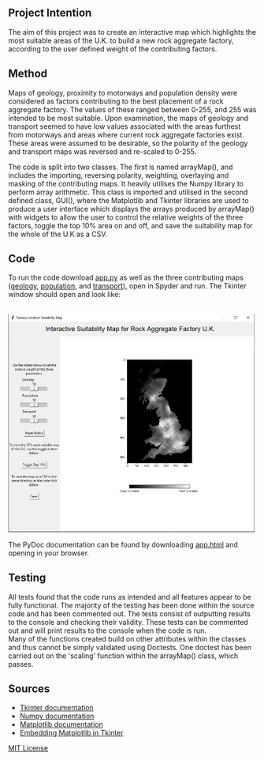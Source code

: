 ## Project Intention
The aim of this project was to create an interactive map which highlights the most suitable areas of the U.K. to build a new rock aggregate factory, according to the user defined weight of the contributing factors.

## Method
Maps of geology, proximity to motorways and population density were considered as factors contributing to the best placement of a rock aggregate factory. 
The values of these ranged between 0-255, and 255 was intended to be most suitable. Upon examination, the maps of geology and transport seemed to have low values associated with the areas furthest from motorways and areas where current rock aggregate factories exist. These areas were assumed to be desirable, so the polarity of the geology and transport maps was reversed and re-scaled to 0-255. 

The code is split into two classes. The first is named arrayMap(), and includes the importing, reversing polarity, weighting, overlaying and masking of the contributing maps. It heavily utilises the Numpy library to perform array arithmetic. This class is imported and utilised in the second defined class, GUI(), where the Matplotlib and Tkinter libraries are used to produce a user interface which displays the arrays produced by arrayMap() with widgets to allow the user to control the relative weights of the three factors, toggle the top 10% area on and off, and save the suitability map for the whole of the U.K as a CSV. 

## Code 
To run the code download [app.py](app.py) as well as the three contributing maps ([geology](geology.txt), [population](population.txt), and [transport](transport.txt)), open in Spyder and run. The Tkinter window should open and look like: 


<br><img src="snapshot.JPG" alt="drawing" width="500"/>

The PyDoc documentation can be found by downloading [app.html](app.html) and opening in your browser.

## Testing

All tests found that the code runs as intended and all features appear to be fully functional. The majority of the testing has been done within the source code and has been commented out. The tests consist of outputting results to the console and checking their validity. These tests can be commented out and will print results to the console when the code is run.  
Many of the functions created build on other attributes within the classes and thus cannot be simply validated using Doctests. One doctest has been carried out on the 'scaling' function within the arrayMap() class, which passes. 

## Sources 

- [Tkinter documentation](https://tkdocs.com/)
- [Numpy documentation](https://www.google.com/search?q=numpy+documentation&rlz=1C1CHBF_en-GBGB858GB858&oq=numpy+docu&aqs=chrome.0.0i512l2j69i57j0i512l4j69i60.2665j0j4&sourceid=chrome&ie=UTF-8)
- [Matplotlib documentation](https://matplotlib.org/stable/tutorials/index.html)
- [Embedding Matplotlib in Tkinter](https://matplotlib.org/3.1.0/gallery/user_interfaces/embedding_in_tk_sgskip.html)


[MIT License](LICENSE)


